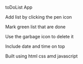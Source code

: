 toDoList App 


 Add list by clicking the pen icon

Mark green list that are done

Use the garbage icon to delete it

Include date and time on top

Built using html css amd javascript
